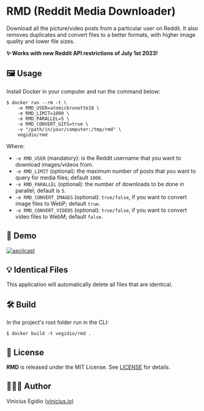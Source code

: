 # RMD (Reddit Media Downloader)

Download all the picture/video posts from a particular user on Reddit. It also removes duplicates and convert files to a better formats, with higher image quality and lower file sizes.

**✨ Works with new Reddit API restrictions of July 1st 2023!**

## 🖼️ Usage

Install Docker in your computer and run the command below:

```
$ docker run --rm -t \
    -e RMD_USER=atomicbrunette18 \
    -e RMD_LIMIT=1000 \
    -e RMD_PARALLEL=5 \
    -e RMD_CONVERT_GIFS=true \
    -v "/path/in/your/computer:/tmp/rmd" \
    vegidio/rmd
```

Where:

- `-e RMD_USER` (mandatory): is the Reddit username that you want to download images/videos from.
- `-e RMD_LIMIT` (optional): the maximum number of posts that you want to query for media files; default `1000`.
- `-e RMD_PARALLEL` (optional): the number of downloads to be done in parallel; default is `5`.
- `-e RMD_CONVERT_IMAGES` (optional): `true/false`, if you want to convert image files to WebP; default `true`.
- `-e RMD_CONVERT_VIDEOS` (optional): `true/false`, if you want to convert video files to WebM; default `false`.

## 🎥 Demo

[![asciicast](https://asciinema.org/a/RSDb5W85jgF51Z4fx0jjd4avE.svg)](https://asciinema.org/a/RSDb5W85jgF51Z4fx0jjd4avE)

## 💡 Identical Files

This application will automatically delete all files that are identical.

## 🛠️ Build

In the project's root folder run in the CLI:

```
$ docker build -t vegidio/rmd .
```

## 📝 License

**RMD** is released under the MIT License. See [LICENSE](LICENSE) for details.

## 👨🏾‍💻 Author

Vinicius Egidio ([vinicius.io](http://vinicius.io))